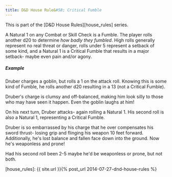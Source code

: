 ```yaml
---
title: D&D House Rule&#58; Critical Fumble
---
```


This is part of the [D&D House Rules][house_rules] series.


A Natural 1 on any Combat or Skill Check is a Fumble. The player rolls another d20 to determine _how badly they fumbled_. High rolls generally represent no real threat or danger, rolls under 5 represent a setback of some kind, and a Natural 1 is a Critical Fumble that results in a major setback- maybe even pain and/or agony.

##### Example #####

Druber charges a goblin, but rolls a 1 on the attack roll. Knowing this is some kind of Fumble, he rolls another d20 resulting in a 13 (not a Critical Fumble).  
	
>
Druber's charge is clumsy and off-balanced, making him look silly to those who may have seen it happen. Even the goblin laughs at him!
>

On his next turn, Druber attacks- again rolling a Natural 1. His second roll is also a Natural 1, representing a Critical Fumble. 

>
Druber is so embarrassed by his charge that he over compensates his sword thrust- losing grip and flinging his weapon 10 feet forward. Additionally, he's lost balance and fallen face down into the ground. Now he's weaponless and prone!
>

Had his second roll been 2-5 maybe he'd be weaponless or prone, but not both.


[house_rules]: {{ site.url }}{% post_url 2014-07-27-dnd-house-rules %}